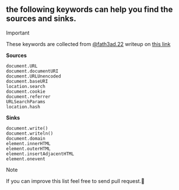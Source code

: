 ## the following keywords can help you find the sources and sinks.
> [!IMPORTANT]
> These keywords are collected from [@fath3ad.22](https://medium.com/@fath3ad.22) writeup on [this link](https://medium.com/@fath3ad.22/understanding-dom-based-xss-sources-and-sinks-c17ae4bc7455)

**Sources**
```
document.URL
document.documentURI
document.URLUnencoded
document.baseURI
location.search
document.cookie
document.referrer
URLSearchParams
location.hash
```

**Sinks**
```
document.write()
document.writeln()
document.domain
element.innerHTML
element.outerHTML
element.insertAdjacentHTML
element.onevent
```

> [!NOTE]
> If you can improve this list feel free to send pull request.💙
